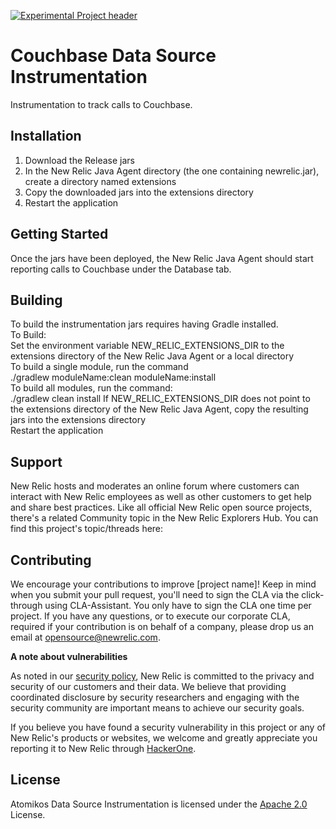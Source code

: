 [![Experimental Project header](https://github.com/newrelic/opensource-website/raw/master/src/images/categories/Experimental.png)](https://opensource.newrelic.com/oss-category/#experimental)

# Couchbase Data Source Instrumentation

Instrumentation to track calls to Couchbase.

## Installation

1. Download the Release jars   
2. In the New Relic Java Agent directory (the one containing newrelic.jar), create a directory named extensions   
3. Copy the downloaded jars into the extensions directory   
4. Restart the application

## Getting Started
Once the jars have been deployed, the New Relic Java Agent should start reporting calls to Couchbase under the Database tab.    
   

## Building

To build the instrumentation jars requires having Gradle installed.   
To Build:   
Set the environment variable NEW_RELIC_EXTENSIONS_DIR to the extensions directory of the New Relic Java Agent or a local directory   
To build a single module, run the command   
./gradlew moduleName:clean moduleName:install   
To build all modules, run the command:   
./gradlew clean install
If NEW_RELIC_EXTENSIONS_DIR does not point to the extensions directory of the New Relic Java Agent, copy the resulting jars into the extensions directory   
Restart the application

## Support

New Relic hosts and moderates an online forum where customers can interact with New Relic employees as well as other customers to get help and share best practices. Like all official New Relic open source projects, there's a related Community topic in the New Relic Explorers Hub. You can find this project's topic/threads here:


## Contributing
We encourage your contributions to improve [project name]! Keep in mind when you submit your pull request, you'll need to sign the CLA via the click-through using CLA-Assistant. You only have to sign the CLA one time per project.
If you have any questions, or to execute our corporate CLA, required if your contribution is on behalf of a company,  please drop us an email at opensource@newrelic.com.
   
**A note about vulnerabilities**

As noted in our [security policy](../../security/policy), New Relic is committed to the privacy and security of our customers and their data. We believe that providing coordinated disclosure by security researchers and engaging with the security community are important means to achieve our security goals.

If you believe you have found a security vulnerability in this project or any of New Relic's products or websites, we welcome and greatly appreciate you reporting it to New Relic through [HackerOne](https://hackerone.com/newrelic).   
   
## License
Atomikos Data Source Instrumentation is licensed under the [Apache 2.0](http://apache.org/licenses/LICENSE-2.0.txt) License.
